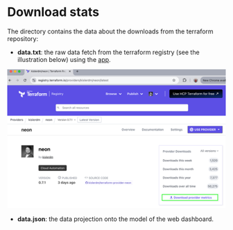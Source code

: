 # Download stats

The directory contains the data about the downloads from the terraform repository:

- **data.txt**: the raw data fetch from the terraform registry (see the illustration below) using the [app](../cmd/terrafrom-downloads).

![img.png](img.png)

- **data.json**: the data projection onto the model of the web dashboard.
